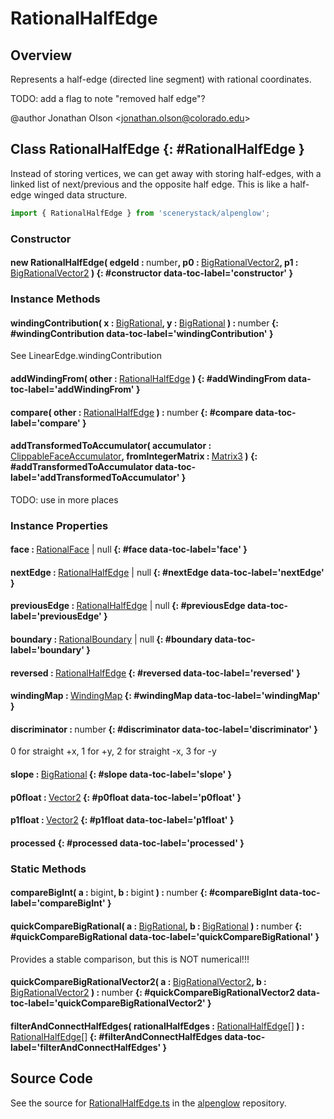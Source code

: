 # RationalHalfEdge

## Overview

Represents a half-edge (directed line segment) with rational coordinates.

TODO: add a flag to note "removed half edge"?

@author Jonathan Olson &lt;jonathan.olson@colorado.edu&gt;

## Class RationalHalfEdge {: #RationalHalfEdge }


Instead of storing vertices, we can get away with storing half-edges, with a linked list of next/previous and the
opposite half edge. This is like a half-edge winged data structure.

```js
import { RationalHalfEdge } from 'scenerystack/alpenglow';
```
### Constructor

#### new RationalHalfEdge( edgeId : <span style="font-weight: 400;"><span style="color: hsla(calc(var(--md-hue) + 180deg),80%,40%,1);">number</span></span>, p0 : <span style="font-weight: 400;">[BigRationalVector2](../alpenglow/BigRationalVector2.md)</span>, p1 : <span style="font-weight: 400;">[BigRationalVector2](../alpenglow/BigRationalVector2.md)</span> ) {: #constructor data-toc-label='constructor' }

### Instance Methods

#### windingContribution( x : <span style="font-weight: 400;">[BigRational](../alpenglow/BigRational.md)</span>, y : <span style="font-weight: 400;">[BigRational](../alpenglow/BigRational.md)</span> ) : <span style="font-weight: 400;"><span style="color: hsla(calc(var(--md-hue) + 180deg),80%,40%,1);">number</span></span> {: #windingContribution data-toc-label='windingContribution' }

See LinearEdge.windingContribution

#### addWindingFrom( other : <span style="font-weight: 400;">[RationalHalfEdge](../alpenglow/RationalHalfEdge.md)</span> ) {: #addWindingFrom data-toc-label='addWindingFrom' }

#### compare( other : <span style="font-weight: 400;">[RationalHalfEdge](../alpenglow/RationalHalfEdge.md)</span> ) : <span style="font-weight: 400;"><span style="color: hsla(calc(var(--md-hue) + 180deg),80%,40%,1);">number</span></span> {: #compare data-toc-label='compare' }

#### addTransformedToAccumulator( accumulator : <span style="font-weight: 400;">[ClippableFaceAccumulator](../alpenglow/ClippableFace.md#ClippableFaceAccumulator)</span>, fromIntegerMatrix : <span style="font-weight: 400;">[Matrix3](../dot/Matrix3.md)</span> ) {: #addTransformedToAccumulator data-toc-label='addTransformedToAccumulator' }

TODO: use in more places

### Instance Properties

#### face : <span style="font-weight: 400;">[RationalFace](../alpenglow/RationalFace.md) | <span style="color: hsla(calc(var(--md-hue) + 180deg),80%,40%,1);">null</span></span> {: #face data-toc-label='face' }

#### nextEdge : <span style="font-weight: 400;">[RationalHalfEdge](../alpenglow/RationalHalfEdge.md) | <span style="color: hsla(calc(var(--md-hue) + 180deg),80%,40%,1);">null</span></span> {: #nextEdge data-toc-label='nextEdge' }

#### previousEdge : <span style="font-weight: 400;">[RationalHalfEdge](../alpenglow/RationalHalfEdge.md) | <span style="color: hsla(calc(var(--md-hue) + 180deg),80%,40%,1);">null</span></span> {: #previousEdge data-toc-label='previousEdge' }

#### boundary : <span style="font-weight: 400;">[RationalBoundary](../alpenglow/RationalBoundary.md) | <span style="color: hsla(calc(var(--md-hue) + 180deg),80%,40%,1);">null</span></span> {: #boundary data-toc-label='boundary' }

#### reversed : <span style="font-weight: 400;">[RationalHalfEdge](../alpenglow/RationalHalfEdge.md)</span> {: #reversed data-toc-label='reversed' }

#### windingMap : <span style="font-weight: 400;">[WindingMap](../alpenglow/WindingMap.md)</span> {: #windingMap data-toc-label='windingMap' }

#### discriminator : <span style="font-weight: 400;"><span style="color: hsla(calc(var(--md-hue) + 180deg),80%,40%,1);">number</span></span> {: #discriminator data-toc-label='discriminator' }

0 for straight +x, 1 for +y, 2 for straight -x, 3 for -y

#### slope : <span style="font-weight: 400;">[BigRational](../alpenglow/BigRational.md)</span> {: #slope data-toc-label='slope' }

#### p0float : <span style="font-weight: 400;">[Vector2](../dot/Vector2.md)</span> {: #p0float data-toc-label='p0float' }

#### p1float : <span style="font-weight: 400;">[Vector2](../dot/Vector2.md)</span> {: #p1float data-toc-label='p1float' }

#### processed {: #processed data-toc-label='processed' }

### Static Methods

#### compareBigInt( a : <span style="font-weight: 400;"><span style="color: hsla(calc(var(--md-hue) + 180deg),80%,40%,1);">bigint</span></span>, b : <span style="font-weight: 400;"><span style="color: hsla(calc(var(--md-hue) + 180deg),80%,40%,1);">bigint</span></span> ) : <span style="font-weight: 400;"><span style="color: hsla(calc(var(--md-hue) + 180deg),80%,40%,1);">number</span></span> {: #compareBigInt data-toc-label='compareBigInt' }

#### quickCompareBigRational( a : <span style="font-weight: 400;">[BigRational](../alpenglow/BigRational.md)</span>, b : <span style="font-weight: 400;">[BigRational](../alpenglow/BigRational.md)</span> ) : <span style="font-weight: 400;"><span style="color: hsla(calc(var(--md-hue) + 180deg),80%,40%,1);">number</span></span> {: #quickCompareBigRational data-toc-label='quickCompareBigRational' }

Provides a stable comparison, but this is NOT numerical!!!

#### quickCompareBigRationalVector2( a : <span style="font-weight: 400;">[BigRationalVector2](../alpenglow/BigRationalVector2.md)</span>, b : <span style="font-weight: 400;">[BigRationalVector2](../alpenglow/BigRationalVector2.md)</span> ) : <span style="font-weight: 400;"><span style="color: hsla(calc(var(--md-hue) + 180deg),80%,40%,1);">number</span></span> {: #quickCompareBigRationalVector2 data-toc-label='quickCompareBigRationalVector2' }

#### filterAndConnectHalfEdges( rationalHalfEdges : <span style="font-weight: 400;">[RationalHalfEdge](../alpenglow/RationalHalfEdge.md)[]</span> ) : <span style="font-weight: 400;">[RationalHalfEdge](../alpenglow/RationalHalfEdge.md)[]</span> {: #filterAndConnectHalfEdges data-toc-label='filterAndConnectHalfEdges' }



## Source Code

See the source for [RationalHalfEdge.ts](https://github.com/phetsims/alpenglow/blob/main/js/cag/RationalHalfEdge.ts) in the [alpenglow](https://github.com/phetsims/alpenglow) repository.
